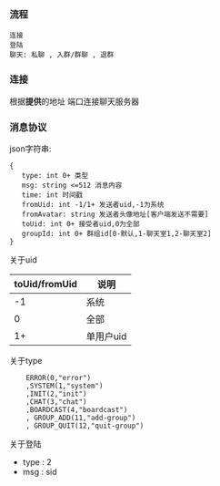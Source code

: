 ### 流程

```
连接 
登陆 
聊天: 私聊 , 入群/群聊 , 退群
```

### 连接

根据**提供**的地址 端口连接聊天服务器

### 消息协议
json字符串:
```
{
   type: int 0+ 类型
   msg: string <=512 消息内容
   time: int 时间戳
   fromUid: int -1/1+ 发送者uid,-1为系统
   fromAvatar: string 发送者头像地址[客户端发送不需要]
   toUid: int 0+ 接受者uid,0为全部
   groupId: int 0+ 群组id[0-默认,1-聊天室1,2-聊天室2]
}
```

关于uid

toUid/fromUid|说明
-|-
-1|系统
0|全部
1+|单用户uid

关于type
```
    ERROR(0,"error")
    ,SYSTEM(1,"system")
    ,INIT(2,"init")
    ,CHAT(3,"chat")
    ,BOARDCAST(4,"boardcast")
    , GROUP_ADD(11,"add-group")
    , GROUP_QUIT(12,"quit-group")
 ```

关于登陆
- type : 2
- msg : sid
